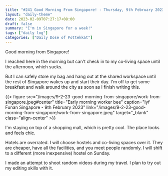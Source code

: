 ```yaml
---
title: "#241 Good Morning From Singapore! - Thursday, 9th February 2023"
layout: "daily-theme"
date: 2023-02-09T07:27:17+08:00
draft: false
summary: "I'm in Singapore for a week!"
tags: ["daily log"]
categories: ["Daily Dose of Pottekkat"]
---
```


Good morning from Singapore!

I reached here in the morning but can't check in to my co-living space until the afternoon, which sucks.

But I can safely store my bag and hang out at the shared workspace until the rest of Singapore wakes up and start their day. I'm off to get some breakfast and walk around the city as soon as I finish writing this.

{{< figure src="/images/9-2-23-good-morning-from-singapore/work-from-singapore.jpeg#center" title="Early morning worker bee" caption="lyf Funan Singapore - 9th February 2023" link="/images/9-2-23-good-morning-from-singapore/work-from-singapore.jpeg" target="_blank" class="align-center" >}}

I'm staying on top of a shopping mall, which is pretty cool. The place looks and feels chic.

Hotels are overrated. I will choose hostels and co-living spaces over it. They are cheaper, have all the facilities, and you meet people randomly. I will shift to a different (more inexpensive) hostel on Sunday.

I made an attempt to shoot random videos during my travel. I plan to try out my editing skills with it.
